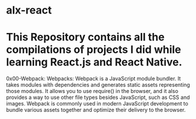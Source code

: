 # alx-react

# This Repository contains all the compilations of projects I did while learning React.js and React Native.
0x00-Webpack:
Webpacks: Webpack is a JavaScript module bundler. It takes modules with dependencies and generates static assets representing those modules. It allows you to use require() in the browser, and it also provides a way to use other file types besides JavaScript, such as CSS and images. Webpack is commonly used in modern JavaScript development to bundle various assets together and optimize their delivery to the browser.
